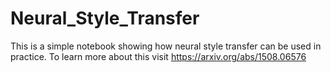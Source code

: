 # Neural_Style_Transfer

This is a simple notebook showing how neural style transfer can be used in practice.
To learn more about this visit https://arxiv.org/abs/1508.06576
